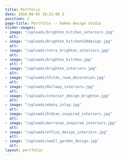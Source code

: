 ```yaml
---
title: Portfolio
date: 2018-06-05 16:21:00 Z
position: 2
page-title: Portfolio -- Oakka design studio
slider-images:
- image: "/uploads/brighton_kitchen_interiors.jpg"
  alt: 
- image: "/uploads/Brighton_kitchen%20design.jpg"
  alt: 
- image: "/uploads/retro_brighton_interiors.jpg"
  alt: 
- image: "/uploads/brighton_kitchen.jpg"
  alt: f
- image: "/uploads/brighton_interiors.jpg"
  alt: 
- image: "/uploads/Childs_room_decoration.jpg"
  alt: 
- image: "/uploads/Hallway_interiors.jpg"
  alt: 
- image: "/uploads/interior_design_brighton.jpg"
  alt: 
- image: "/uploads/ebony_inlay.jpg"
  alt: 
- image: "/uploads/Indian_inspired_interiors.jpg"
  alt: 
- image: "/uploads/morrocan_inspired_interiors.jpg"
  alt: 
- image: "/uploads/office_design_interiors.jpg"
  alt: 
- image: "/uploads/small_garden_design.jpg"
  alt: 
layout: portfolio
---
```


